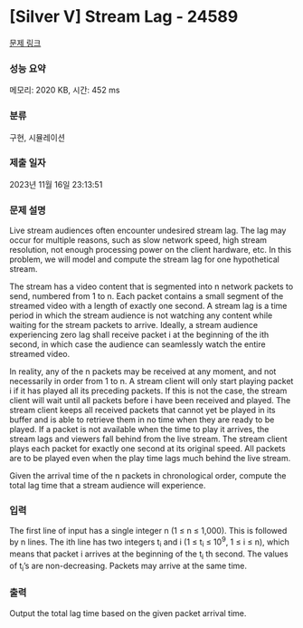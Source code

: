 # [Silver V] Stream Lag - 24589 

[문제 링크](https://www.acmicpc.net/problem/24589) 

### 성능 요약

메모리: 2020 KB, 시간: 452 ms

### 분류

구현, 시뮬레이션

### 제출 일자

2023년 11월 16일 23:13:51

### 문제 설명

<p>Live stream audiences often encounter undesired stream lag. The lag may occur for multiple reasons, such as slow network speed, high stream resolution, not enough processing power on the client hardware, etc. In this problem, we will model and compute the stream lag for one hypothetical stream.</p>

<p>The stream has a video content that is segmented into n network packets to send, numbered from 1 to n. Each packet contains a small segment of the streamed video with a length of exactly one second. A stream lag is a time period in which the stream audience is not watching any content while waiting for the stream packets to arrive. Ideally, a stream audience experiencing zero lag shall receive packet i at the beginning of the ith second, in which case the audience can seamlessly watch the entire streamed video.</p>

<p>In reality, any of the n packets may be received at any moment, and not necessarily in order from 1 to n. A stream client will only start playing packet i if it has played all its preceding packets. If this is not the case, the stream client will wait until all packets before i have been received and played. The stream client keeps all received packets that cannot yet be played in its buffer and is able to retrieve them in no time when they are ready to be played. If a packet is not available when the time to play it arrives, the stream lags and viewers fall behind from the live stream. The stream client plays each packet for exactly one second at its original speed. All packets are to be played even when the play time lags much behind the live stream.</p>

<p>Given the arrival time of the n packets in chronological order, compute the total lag time that a stream audience will experience.</p>

### 입력 

 <p>The first line of input has a single integer n (1 ≤ n ≤ 1,000). This is followed by n lines. The ith line has two integers t<sub>i</sub> and i (1 ≤ t<sub>i</sub> ≤ 10<sup>9</sup>, 1 ≤ i ≤ n), which means that packet i arrives at the beginning of the t<sub>i</sub> th second. The values of t<sub>i</sub>’s are non-decreasing. Packets may arrive at the same time.</p>

### 출력 

 <p>Output the total lag time based on the given packet arrival time.</p>

